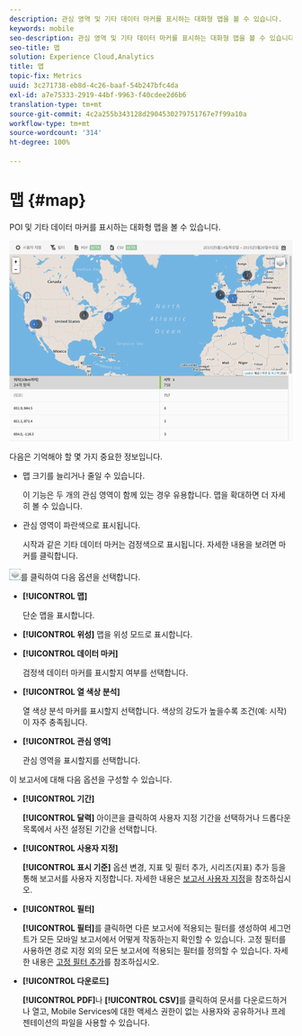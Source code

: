 ```yaml
---
description: 관심 영역 및 기타 데이터 마커를 표시하는 대화형 맵을 볼 수 있습니다.
keywords: mobile
seo-description: 관심 영역 및 기타 데이터 마커를 표시하는 대화형 맵을 볼 수 있습니다.
seo-title: 맵
solution: Experience Cloud,Analytics
title: 맵
topic-fix: Metrics
uuid: 3c271738-eb8d-4c26-baaf-54b247bfc4da
exl-id: a7e75333-2919-44bf-9963-f40cdee2d6b6
translation-type: tm+mt
source-git-commit: 4c2a255b343128d2904530279751767e7f99a10a
workflow-type: tm+mt
source-wordcount: '314'
ht-degree: 100%

---
```


# 맵 {#map}

POI 및 기타 데이터 마커를 표시하는 대화형 맵을 볼 수 있습니다.

![](assets/map.png)

다음은 기억해야 할 몇 가지 중요한 정보입니다.

* 맵 크기를 늘리거나 줄일 수 있습니다.

   이 기능은 두 개의 관심 영역이 함께 있는 경우 유용합니다. 맵을 확대하면 더 자세히 볼 수 있습니다.
* 관심 영역이 파란색으로 표시됩니다.

   시작과 같은 기타 데이터 마커는 검정색으로 표시됩니다. 자세한 내용을 보려면 마커를 클릭합니다.

![레이어](assets/map_layers.png)를 클릭하여 다음 옵션을 선택합니다.

* **[!UICONTROL 맵]**

   단순 맵을 표시합니다.

* **[!UICONTROL 위성]**
맵을 위성 모드로 표시합니다.

* **[!UICONTROL 데이터 마커]**

   검정색 데이터 마커를 표시할지 여부를 선택합니다.

* **[!UICONTROL 열 색상 분석]**

   열 색상 분석 마커를 표시할지 선택합니다. 색상의 강도가 높을수록 조건(예: 시작)이 자주 충족됩니다.

* **[!UICONTROL 관심 영역]**

   관심 영역을 표시할지를 선택합니다.

이 보고서에 대해 다음 옵션을 구성할 수 있습니다.

* **[!UICONTROL 기간]**

   **[!UICONTROL 달력]** 아이콘을 클릭하여 사용자 지정 기간을 선택하거나 드롭다운 목록에서 사전 설정된 기간을 선택합니다.

* **[!UICONTROL 사용자 지정]**

   **[!UICONTROL 표시 기준]** 옵션 변경, 지표 및 필터 추가, 시리즈(지표) 추가 등을 통해 보고서를 사용자 지정합니다. 자세한 내용은 [보고서 사용자 지정](/help/using/usage/reports-customize/t-reports-customize.md)을 참조하십시오.

* **[!UICONTROL 필터]**

   **[!UICONTROL 필터]**&#x200B;를 클릭하면 다른 보고서에 적용되는 필터를 생성하여 세그먼트가 모든 모바일 보고서에서 어떻게 작동하는지 확인할 수 있습니다. 고정 필터를 사용하면 경로 지정 외의 모든 보고서에 적용되는 필터를 정의할 수 있습니다. 자세한 내용은 [고정 필터 추가](/help/using/usage/reports-customize/t-sticky-filter.md)를 참조하십시오.

* **[!UICONTROL 다운로드]**

   **[!UICONTROL PDF]**&#x200B;나 **[!UICONTROL CSV]**&#x200B;를 클릭하여 문서를 다운로드하거나 열고, Mobile Services에 대한 액세스 권한이 없는 사용자와 공유하거나 프레젠테이션의 파일을 사용할 수 있습니다.

